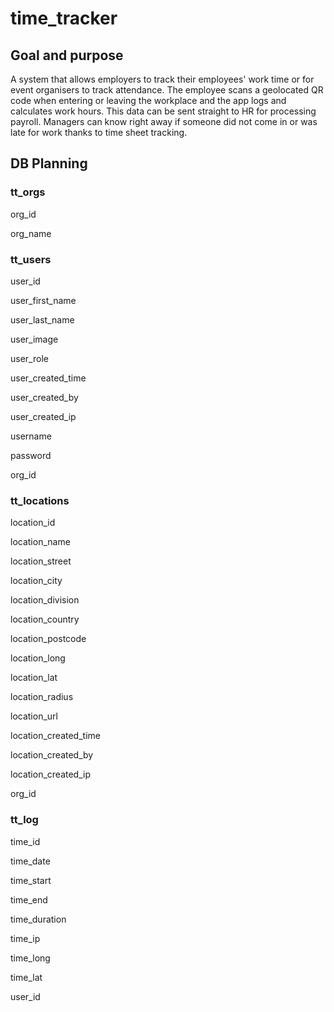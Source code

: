 # time_tracker
## Goal and purpose
A system that allows employers to track their employees' work time or for event organisers to track attendance. The employee scans a geolocated QR code when entering or leaving the workplace and the app logs and calculates work hours. This data can be sent straight to HR for processing payroll. Managers can know right away if someone did not come in or was late for work thanks to time sheet tracking.


## DB Planning
### tt_orgs

org_id

org_name


### tt_users

user_id

user_first_name

user_last_name

user_image

user_role

user_created_time

user_created_by

user_created_ip

username

password

org_id


### tt_locations

location_id

location_name

location_street

location_city

location_division

location_country

location_postcode

location_long

location_lat

location_radius

location_url

location_created_time

location_created_by

location_created_ip

org_id


### tt_log

time_id

time_date

time_start

time_end

time_duration

time_ip

time_long

time_lat

user_id

